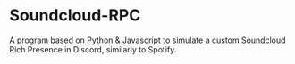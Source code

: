 # Soundcloud-RPC
A program based on Python &amp; Javascript to simulate a custom Soundcloud Rich Presence in Discord, similarly to Spotify.
